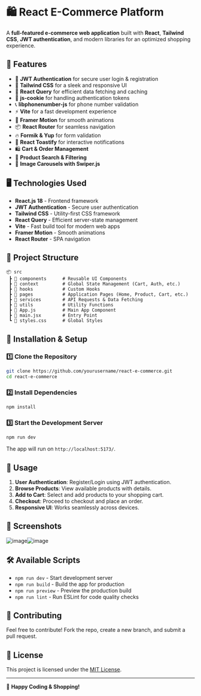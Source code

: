 # 🛍️ React E-Commerce Platform

A **full-featured e-commerce web application** built with **React**, **Tailwind CSS**, **JWT authentication**, and modern libraries for an optimized shopping experience.

## 🚀 Features
- 🔑 **JWT Authentication** for secure user login & registration
- 🎨 **Tailwind CSS** for a sleek and responsive UI
- 🔄 **React Query** for efficient data fetching and caching
- 🍪 **js-cookie** for handling authentication tokens
- 📞 **libphonenumber-js** for phone number validation
- ⚡ **Vite** for a fast development experience
- 🚀 **Framer Motion** for smooth animations
- 📦 **React Router** for seamless navigation
- 🔥 **Formik & Yup** for form validation
- 🍞 **React Toastify** for interactive notifications
- 🛍️ **Cart & Order Management**
- 🔎 **Product Search & Filtering**
- 📸 **Image Carousels with Swiper.js**

## 🖥️ Technologies Used
- **React.js 18** - Frontend framework
- **JWT Authentication** - Secure user authentication
- **Tailwind CSS** - Utility-first CSS framework
- **React Query** - Efficient server-state management
- **Vite** - Fast build tool for modern web apps
- **Framer Motion** - Smooth animations
- **React Router** - SPA navigation

## 📂 Project Structure
```
📦 src
 ┣ 📂 components      # Reusable UI Components
 ┣ 📂 context         # Global State Management (Cart, Auth, etc.)
 ┣ 📂 hooks           # Custom Hooks
 ┣ 📂 pages           # Application Pages (Home, Product, Cart, etc.)
 ┣ 📂 services        # API Requests & Data Fetching
 ┣ 📂 utils           # Utility Functions
 ┣ 📜 App.js          # Main App Component
 ┣ 📜 main.jsx        # Entry Point
 ┗ 📜 styles.css      # Global Styles
```

## 🔧 Installation & Setup
### 1️⃣ Clone the Repository
```sh
git clone https://github.com/yourusername/react-e-commerce.git
cd react-e-commerce
```

### 2️⃣ Install Dependencies
```sh
npm install
```

### 3️⃣ Start the Development Server
```sh
npm run dev
```
The app will run on `http://localhost:5173/`.

## 📜 Usage
1. **User Authentication**: Register/Login using JWT authentication.
2. **Browse Products**: View available products with details.
3. **Add to Cart**: Select and add products to your shopping cart.
4. **Checkout**: Proceed to checkout and place an order.
5. **Responsive UI**: Works seamlessly across devices.

## 📸 Screenshots
![image](https://github.com/user-attachments/assets/f5469ca7-9592-40c2-ab7c-b8701fedaafa)![image](https://github.com/user-attachments/assets/8f27dd7e-87cf-4d75-bd2a-240bf45a83ec)




## 🛠 Available Scripts
- `npm run dev` - Start development server
- `npm run build` - Build the app for production
- `npm run preview` - Preview the production build
- `npm run lint` - Run ESLint for code quality checks

## 🌟 Contributing
Feel free to contribute! Fork the repo, create a new branch, and submit a pull request.

## 📜 License
This project is licensed under the [MIT License](LICENSE).

---
🚀 **Happy Coding & Shopping!**

